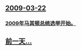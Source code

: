 ## [2009-03-22](/zh/news/2009/03/22/index.md)

### [2009年马其顿总统选举开始。](/zh/news/2009/03/22/2009年马其顿总统选举开始.md)
## [前一天...](/zh/news/2009/03/21/index.md)


